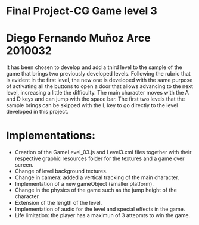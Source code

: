 # Final Project-CG Game level 3
# Diego Fernando Muñoz Arce 2010032
It has been chosen to develop and add a third level to the sample of the game that brings two previously developed levels. Following the rubric that is evident in the first level, the new one is developed with the same purpose of activating all the buttons to open a door that allows advancing to the next level, increasing a little the difficulty. The main character moves with the A and D keys and can jump with the space bar. The first two levels that the sample brings can be skipped with the L key to go directly to the level developed in this project.

# Implementations:
- Creation of the GameLevel_03.js and Level3.xml files together with their respective graphic resources folder for the textures and a game over screen.
- Change of level background textures.
- Change in camera: added a vertical tracking of the main character.
- Implementation of a new gameObject (smaller platform).
- Change in the physics of the game such as the jump height of the character.
- Extension of the length of the level.
- Implementation of audio for the level and special effects in the game.
- Life limitation: the player has a maximun of 3 attepmts to win the game.
